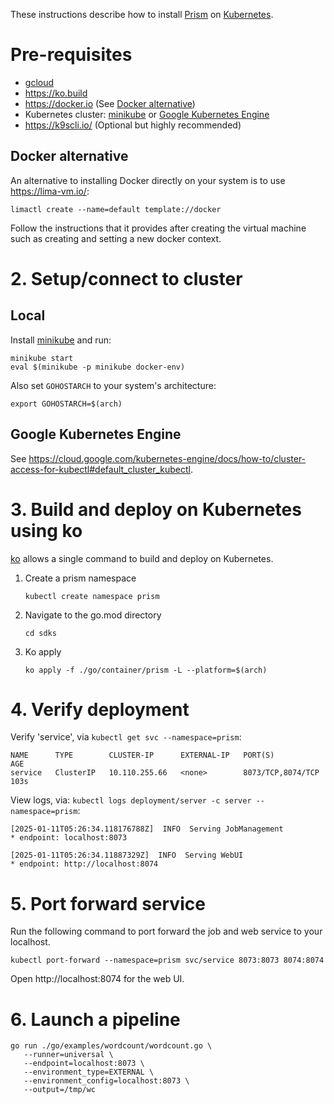 These instructions describe how to install [Prism](../../cmd/prism) on [Kubernetes](https://kubernetes.io).

# Pre-requisites

- [gcloud](https://cloud.google.com/sdk/docs/install)
- https://ko.build
- https://docker.io (See [Docker alternative](#docker-alternative))
- Kubernetes cluster: [minikube](https://minikube.sigs.k8s.io/) or
[Google Kubernetes Engine](../../../../.test-infra/terraform/google-cloud-platform/google-kubernetes-engine)
- https://k9scli.io/ (Optional but highly recommended)

## Docker alternative

An alternative to installing Docker directly on your system is to use https://lima-vm.io/:

```
limactl create --name=default template://docker
```

Follow the instructions that it provides after creating the virtual machine such as creating and setting a 
new docker context.

# 2. Setup/connect to cluster

## Local

Install [minikube](https://minikube.sigs.k8s.io/) and run:

```
minikube start
eval $(minikube -p minikube docker-env)
```

Also set `GOHOSTARCH` to your system's architecture:

```
export GOHOSTARCH=$(arch)
```

## Google Kubernetes Engine

See
https://cloud.google.com/kubernetes-engine/docs/how-to/cluster-access-for-kubectl#default_cluster_kubectl.

# 3. Build and deploy on Kubernetes using ko

[ko](https://ko.build) allows a single command to build and deploy on Kubernetes.

1. Create a prism namespace
    ```
    kubectl create namespace prism
    ```
2. Navigate to the go.mod directory
    ```
    cd sdks
    ```
3. Ko apply
    ```
    ko apply -f ./go/container/prism -L --platform=$(arch)
    ```

# 4. Verify deployment 

Verify 'service', via `kubectl get svc --namespace=prism`:

```
NAME      TYPE        CLUSTER-IP      EXTERNAL-IP   PORT(S)             AGE
service   ClusterIP   10.110.255.66   <none>        8073/TCP,8074/TCP   103s
```

View logs, via: `kubectl logs deployment/server -c server --namespace=prism`:

```
[2025-01-11T05:26:34.118176788Z]  INFO  Serving JobManagement
* endpoint: localhost:8073

[2025-01-11T05:26:34.11887329Z]  INFO  Serving WebUI
* endpoint: http://localhost:8074
```

# 5. Port forward service

Run the following command to port forward the job and web service to your localhost.

```
kubectl port-forward --namespace=prism svc/service 8073:8073 8074:8074
```

Open http://localhost:8074 for the web UI.

# 6. Launch a pipeline

```
go run ./go/examples/wordcount/wordcount.go \
   --runner=universal \
   --endpoint=localhost:8073 \
   --environment_type=EXTERNAL \
   --environment_config=localhost:8073 \
   --output=/tmp/wc
```